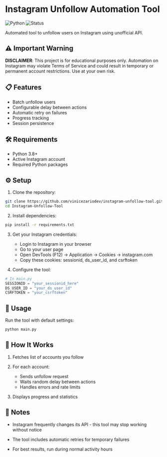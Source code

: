 # Instagram Unfollow Automation Tool

![Python](https://img.shields.io/badge/Python-3.8+-blue.svg)
![Status](https://img.shields.io/badge/Status-Working-brightgreen.svg)

Automated tool to unfollow users on Instagram using unofficial API.

## ⚠️ Important Warning
**DISCLAIMER**: This project is for educational purposes only. Automation on Instagram may violate Terms of Service and could result in temporary or permanent account restrictions. Use at your own risk.

## 📋 Features
- Batch unfollow users
- Configurable delay between actions
- Automatic retry on failures
- Progress tracking
- Session persistence

## 🛠️ Requirements
- Python 3.8+
- Active Instagram account
- Required Python packages

## ⚙️ Setup
1. Clone the repository:
```bash
git clone https://github.com/vinicezariodev/instagram-unfollow-tool.git
cd Instagram-Unfollow-Tool
```

2. Install dependencies:
```bash
pip install -r requirements.txt
```

3. Get your Instagram credentials:

    - Login to Instagram in your browser
    - Go to your user page
    - Open DevTools (F12) → Application → Cookies → instagram.com
    - Copy these cookies: sessionid, ds_user_id, and csrftoken

4. Configure the tool:
```python
# In main.py
SESSIONID = "your_sessionid_here"
DS_USER_ID = "your_ds_user_id"
CSRFTOKEN = "your_csrftoken"
```

## 🚀 Usage

Run the tool with default settings:
```bash
python main.py
```

## 🔧 How It Works
1. Fetches list of accounts you follow

2. For each account:

    - Sends unfollow request
    - Waits random delay between actions
    - Handles errors and rate limits

3. Displays progress and statistics

## 📝 Notes

- Instagram frequently changes its API - this tool may stop working without notice

- The tool includes automatic retries for temporary failures

- For best results, run during normal activity hours
